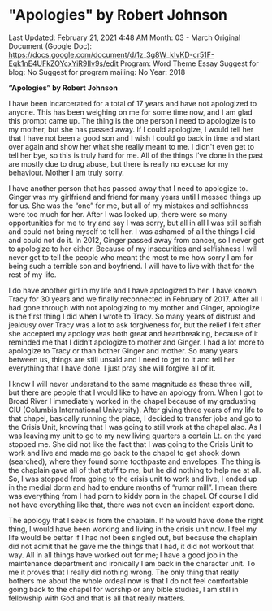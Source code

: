# "Apologies" by Robert Johnson

Last Updated: February 21, 2021 4:48 AM
Month: 03 - March
Original Document (Google Doc): https://docs.google.com/document/d/1z_3g8W_kIvKD-cr51F-Eqk1nE4UFkZOYcxYiR9IIv9s/edit
Program: Word Theme Essay
Suggest for blog: No
Suggest for program mailing: No
Year: 2018

**“Apologies” by Robert Johnson**

I have been incarcerated for a total of 17 years and have not apologized to anyone. This has been weighing on me for some time now, and I am glad this prompt came up. The thing is the one person I need to apologize is to my mother, but she has passed away. If I could apologize, I would tell her that I have not been a good son and I wish I could go back in time and start over again and show her what she really meant to me. I didn't even get to tell her bye, so this is truly hard for me. All of the things I’ve done in the past are mostly due to drug abuse, but there is really no excuse for my behaviour. Mother I am truly sorry.

I have another person that has passed away that I need to apologize to. Ginger was my girlfriend and friend for many years until I messed things up for us. She was the “one” for me, but all of my mistakes and selfishness were too much for her. After I was locked up, there were so many opportunities for me to try and say I was sorry, but all in all I was still selfish and could not bring myself to tell her. I was ashamed of all the things I did and could not do it. In 2012, Ginger passed away from cancer, so I never got to apologize to her either. Because of my insecurities and selfishness I will never get to tell the people who meant the most to me how sorry I am for being such a terrible son and boyfriend. I will have to live with that for the rest of my life.

I do have another girl in my life and I have apologized to her. I have known Tracy for 30 years and we finally reconnected in February of 2017. After all I had gone through with not apologizing to my mother and Ginger, apologize is the first thing I did when I wrote to Tracy. So many years of distrust and jealousy over Tracy was a lot to ask forgiveness for, but the relief I felt after she accepted my apology was both great and heartbreaking, because of it reminded me that I didn’t apologize to mother and Ginger. I had a lot more to apologize to Tracy or than bother Ginger and mother. So many years between us, things are still unsaid and I need to get to it and tell her everything that I have done. I just pray she will forgive all of it.

I know I will never understand to the same magnitude as these three will, but there are people that I would like to have an apology from. When I got to Broad River I immediately worked in the chapel because of my graduating CIU (Columbia International University). After giving three years of my life to that chapel, basically running the place, I decided to transfer jobs and go to the Crisis Unit, knowing that I was going to still work at the chapel also. As I was leaving my unit to go to my new living quarters a certain Lt. on the yard stopped me. She did not like the fact that I was going to the Crisis Unit to work and live and made me go back to the chapel to get shook down (searched), where they found some toothpaste and envelopes. The thing is the chaplain gave all of that stuff to me, but he did nothing to help me at all. So, I was stopped from going to the crisis unit to work and live, I ended up in the medial dorm and had to endure months of “rumor mill”. I mean there was everything from I had porn to kiddy porn in the chapel. Of course I did not have everything like that, there was not even an incident export done.

The apology that I seek is from the chaplain. If he would have done the right thing, I would have been working and living in the crisis unit now. I feel my life would be better if I had not been singled out, but because the chaplain did not admit that he gave me the things that I had, it did not workout that way. All in all things have worked out for me; I have a good job in the maintenance department and ironically I am back in the character unit. To me it proves that I really did nothing wrong. The only thing that really bothers me about the whole ordeal now is that I do not feel comfortable going back to the chapel for worship or any bible studies, I am still in fellowship with God and that is all that really matters.